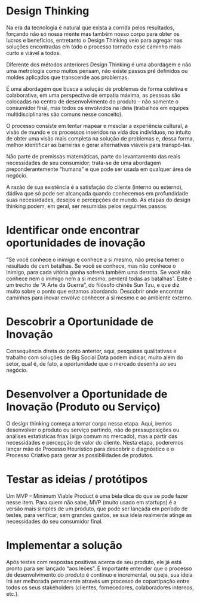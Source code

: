 # Design Thinking

Na era da tecnologia é natural que exista a corrida pelos resultados, forçando não só nossa mente mas também nosso corpo para obter os lucros e benefícios, entretanto o Design Thinking veio para agregar nas soluções encontradas em todo o processo tornado esse caminho mais curto e viável a todos.

Diferente dos métodos anteriores Design Thinking é uma abordagem e não uma metrologia como muitos pensam, não existe passos pré definidos ou moldes aplicados que transcende aos problemas.

É uma abordagem que busca a solução de problemas de forma coletiva e colaborativa, em uma perspectiva de empatia máxima,  as pessoas são colocadas no centro de desenvolvimento do produto – não somente o consumidor final, mas todos os envolvidos na ideia (trabalhos em equipes multidisciplinares são comuns nesse conceito). 

O processo consiste em tentar mapear e mesclar a experiência cultural, a visão de mundo e os processos inseridos na vida dos indivíduos, no intuito de obter uma visão mais completa na solução de problemas e, dessa forma, melhor identificar as barreiras e gerar alternativas viáveis para transpô-las.

 Não parte de premissas matemáticas, parte do levantamento das reais necessidades de seu consumidor; trata-se de uma abordagem preponderantemente “humana” e que pode ser usada em qualquer área de negócio.

A razão de sua existência é a satisfação do cliente (interno ou externo), dádiva que só pode ser alcançada quando conhecemos em profundidade suas necessidades, desejos e percepções de mundo. As etapas do design thinking podem, em geral, ser resumidas pelos seguintes passos:

# Identificar onde encontrar oportunidades de inovação

“Se você conhece o inimigo e conhece a si mesmo, não precisa temer o resultado de cem batalhas. Se você se conhece, mas não conhece o inimigo, para cada vitória ganha sofrerá também uma derrota. Se você não conhece nem o inimigo nem a si mesmo, perderá todas as batalhas”. Este é um trecho de “A Arte da Guerra”, do filósofo chinês Sun Tzu, e que diz muito sobre o ponto que estamos abordando. Descobrir onde encontrar caminhos para inovar envolve conhecer a si mesmo e ao ambiente externo.

# Descobrir a Oportunidade de Inovação

Consequência direta do ponto anterior, aqui, pesquisas qualitativas e trabalho com soluções de Big Social Data podem indicar, muito além do setor, qual é, de fato, a oportunidade que o mercado desenha ao seu negócio.

#  Desenvolver a Oportunidade de Inovação (Produto ou Serviço)

O design thinking começa a tomar corpo nessa etapa. Aqui, iremos desenvolver o produto ou serviço partindo, não de pressuposições ou análises estatísticas frias (algo comum no mercado), mas a partir das necessidades e percepção de valor do cliente. Nesta etapa, poderemos lançar mão do Processo Heurístico para descobrir o diagnóstico e o Processo Criativo para gerar as possibilidades de produtos.

 # Testar as ideias / protótipos

Um MVP – Minimum Viable Product é uma bela dica do que se pode fazer nesse item. Para quem não sabe, MVP (muito usado em startups) é a versão mais simples de um produto, que pode ser lançada em período de testes, para verificar, sem grandes gastos, se sua ideia realmente atinge as necessidades do seu consumidor final.


# Implementar a solução

Após testes com respostas positivas acerca de seu produto, ele já está pronto para ser lançado “aos leões”. É importante entender que o processo de desenvolvimento do produto é contínuo e incremental, ou seja, sua ideia irá ser melhorada permanente através um processo de copartipação entre todos os seus stakeholders (clientes, fornecedores, colaboradores internos, etc.).